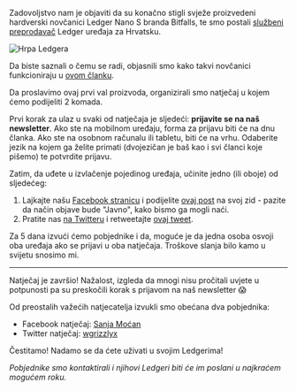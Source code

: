 Zadovoljstvo nam je objaviti da su konačno stigli svježe proizvedeni hardverski novčanici Ledger Nano S branda Bitfalls, te smo postali [službeni preprodavač](https://www.ledgerwallet.com/retailers) Ledger uređaja za Hrvatsku.

![Hrpa Ledgera](https://bitfalls.com/wp-content/uploads/2017/09/01-4.jpg)

Da biste saznali o čemu se radi, objasnili smo kako takvi novčanici funkcioniraju u [ovom članku][ledger].

Da proslavimo ovaj prvi val proizvoda, organizirali smo natječaj u kojem ćemo podijeliti 2 komada.

Prvi korak za ulaz u svaki od natječaja je sljedeći: **prijavite se na naš newsletter**. Ako ste na mobilnom uređaju, forma za prijavu biti će na dnu članka. Ako ste na osobnom računalu ili tabletu, biti će na vrhu. Odaberite jezik na kojem ga želite primati (dvojezičan je baš kao i svi članci koje pišemo) te potvrdite prijavu.

Zatim, da uđete u izvlačenje pojedinog uređaja, učinite jedno (ili oboje) od sljedećeg:

1. Lajkajte našu [Facebook stranicu][fb] i podijelite [ovaj post][fbpost] na svoj zid - pazite da način objave bude "Javno", kako bismo ga mogli naći.
2. Pratite nas [na Twitteru][tw] i retweetajte [ovaj tweet][tweet].

Za 5 dana izvući ćemo pobjednike i da, moguće je da jedna osoba osvoji oba uređaja ako se prijavi u oba natječaja. Troškove slanja bilo kamo u svijetu snosimo mi.

---

Natječaj je završio! Nažalost, izgleda da mnogi nisu pročitali uvjete u potpunosti pa su preskočili korak s prijavom na naš newsletter 😱

Od preostalih važećih natjecatelja izvukli smo obećana dva pobjednika:

- Facebook natječaj: [Sanja Moćan](https://www.facebook.com/sanja.mocan)
- Twitter natječaj: [wgrizzlyx](https://twitter.com/wgrizzlyx)

Čestitamo! Nadamo se da ćete uživati u svojim Ledgerima!

_Pobjednike smo kontaktirali i njihovi Ledgeri biti će im poslani u najkraćem mogućem roku._

[ledger]: https://bitfalls.com/hr/2017/09/08/hardware-wallets-like-ledger-nano-s-work/
[fb]: https://facebook.com/bitfalls
[fbpost]: https://www.facebook.com/bitfalls/posts/928843890599007
[tw]: https://twitter.com/bitfallscom
[tweet]: https://twitter.com/bitfallscom/status/914227947774648320
